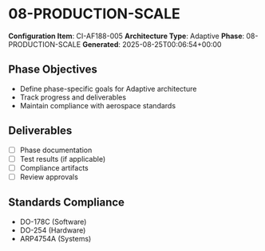 # 08-PRODUCTION-SCALE

**Configuration Item**: CI-AF188-005
**Architecture Type**: Adaptive
**Phase**: 08-PRODUCTION-SCALE
**Generated**: 2025-08-25T00:06:54+00:00

## Phase Objectives
- Define phase-specific goals for Adaptive architecture
- Track progress and deliverables
- Maintain compliance with aerospace standards

## Deliverables
- [ ] Phase documentation
- [ ] Test results (if applicable)
- [ ] Compliance artifacts
- [ ] Review approvals

## Standards Compliance
- DO-178C (Software)
- DO-254 (Hardware)
- ARP4754A (Systems)

